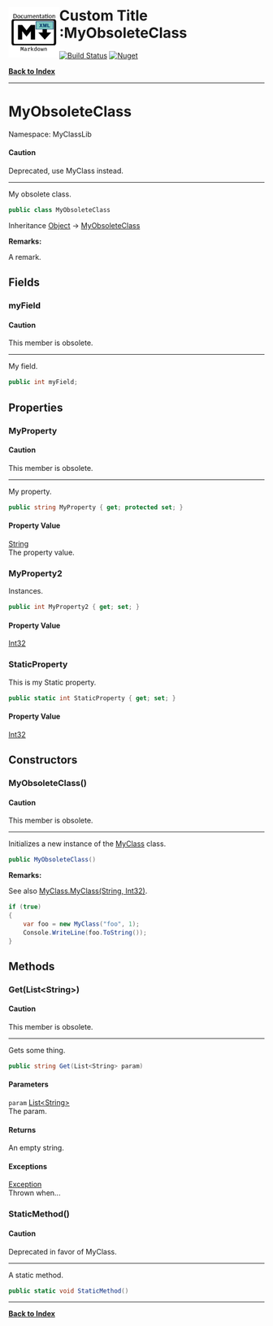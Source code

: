 # <img align="left" width="100" height="100" src="icon.png">Custom Title :MyObsoleteClass 
[![Build Status](https://dev.azure.com/charlesdevandiere/charlesdevandiere/_apis/build/status/charlesdevandiere.xmldoc2md?branchName=master)](https://dev.azure.com/charlesdevandiere/charlesdevandiere/_build/latest?definitionId=2&branchName=master)
[![Nuget](https://img.shields.io/nuget/v/XMLDoc2Markdown.svg?color=blue&logo=nuget)](https://www.nuget.org/packages/XMLDoc2Markdown)

[**Back to Index**](index.md)
- - -

# MyObsoleteClass

Namespace: MyClassLib

#### Caution

Deprecated, use MyClass instead.

---

My obsolete class.

```csharp
public class MyObsoleteClass
```

Inheritance [Object](https://docs.microsoft.com/en-us/dotnet/api/system.object) → [MyObsoleteClass](./myclasslib.myobsoleteclass.md)

**Remarks:**

A remark.

## Fields

### <a id="fields-myfield"/>**myField**

#### Caution

This member is obsolete.

---

My field.

```csharp
public int myField;
```

## Properties

### <a id="properties-myproperty"/>**MyProperty**

#### Caution

This member is obsolete.

---

My property.

```csharp
public string MyProperty { get; protected set; }
```

#### Property Value

[String](https://docs.microsoft.com/en-us/dotnet/api/system.string)<br>
The property value.

### <a id="properties-myproperty2"/>**MyProperty2**

Instances.

```csharp
public int MyProperty2 { get; set; }
```

#### Property Value

[Int32](https://docs.microsoft.com/en-us/dotnet/api/system.int32)<br>

### <a id="properties-staticproperty"/>**StaticProperty**

This is my Static property.

```csharp
public static int StaticProperty { get; set; }
```

#### Property Value

[Int32](https://docs.microsoft.com/en-us/dotnet/api/system.int32)<br>

## Constructors

### <a id="constructors-.ctor"/>**MyObsoleteClass()**

#### Caution

This member is obsolete.

---

Initializes a new instance of the [MyClass](./myclasslib.myclass.md) class.

```csharp
public MyObsoleteClass()
```

**Remarks:**

See also [MyClass.MyClass(String, Int32)](./myclasslib.myclass.md#myclassstring-int32).

```csharp
if (true)
{
    var foo = new MyClass("foo", 1);
    Console.WriteLine(foo.ToString());
}
```

## Methods

### <a id="methods-get"/>**Get(List&lt;String&gt;)**

#### Caution

This member is obsolete.

---

Gets some thing.

```csharp
public string Get(List<String> param)
```

#### Parameters

`param` [List&lt;String&gt;](https://docs.microsoft.com/en-us/dotnet/api/system.collections.generic.list-1)<br>
The param.

#### Returns

An empty string.

#### Exceptions

[Exception](https://docs.microsoft.com/en-us/dotnet/api/system.exception)<br>
Thrown when...

### <a id="methods-staticmethod"/>**StaticMethod()**

#### Caution

Deprecated in favor of MyClass.

---

A static method.

```csharp
public static void StaticMethod()
```


- - -
[**Back to Index**](index.md)
